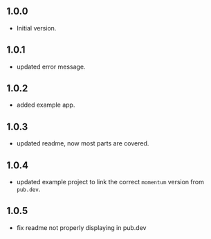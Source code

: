 ## 1.0.0

- Initial version.


## 1.0.1

- updated error message.

## 1.0.2

- added example app.

## 1.0.3

- updated readme, now most parts are covered.

## 1.0.4

- updated example project to link the correct `momentum` version from `pub.dev`.

## 1.0.5

- fix readme not properly displaying in pub.dev